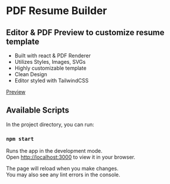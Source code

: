 # PDF Resume Builder

## Editor & PDF Preview to customize resume template
- Built with react & PDF Renderer
- Utilizes Styles, Images, SVGs
- Highly customizable template
- Clean Design
- Editor styled with TailwindCSS

[Preview](https://i.imgur.com/86faGIw.png)

## Available Scripts

In the project directory, you can run:

### `npm start`

Runs the app in the development mode.\
Open [http://localhost:3000](http://localhost:3000) to view it in your browser.

The page will reload when you make changes.\
You may also see any lint errors in the console.

